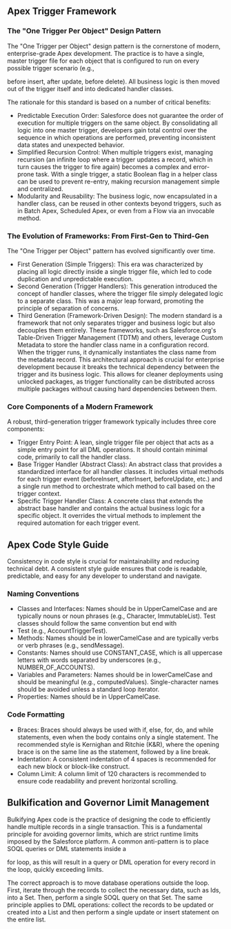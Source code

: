 ## Apex Trigger Framework

### The "One Trigger Per Object" Design Pattern

The "One Trigger per Object" design pattern is the cornerstone of modern, enterprise-grade Apex development. The practice is to have a single, master trigger file for each object that is configured to run on every possible trigger scenario (e.g.,

before insert, after update, before delete). All business logic is then moved out of the trigger itself and into dedicated handler classes.

The rationale for this standard is based on a number of critical benefits:

- Predictable Execution Order: Salesforce does not guarantee the order of execution for multiple triggers on the same object. By consolidating all logic into one master trigger, developers gain total control over the sequence in which operations are performed, preventing inconsistent data states and unexpected behavior.
- Simplified Recursion Control: When multiple triggers exist, managing recursion (an infinite loop where a trigger updates a record, which in turn causes the trigger to fire again) becomes a complex and error-prone task. With a single trigger, a static Boolean flag in a helper class can be used to prevent re-entry, making recursion management simple and centralized.
- Modularity and Reusability: The business logic, now encapsulated in a handler class, can be reused in other contexts beyond triggers, such as in Batch Apex, Scheduled Apex, or even from a Flow via an invocable method.

### The Evolution of Frameworks: From First-Gen to Third-Gen

The "One Trigger per Object" pattern has evolved significantly over time.

- First Generation (Simple Triggers): This era was characterized by placing all logic directly inside a single trigger file, which led to code duplication and unpredictable execution.
- Second Generation (Trigger Handlers): This generation introduced the concept of handler classes, where the trigger file simply delegated logic to a separate class. This was a major leap forward, promoting the principle of separation of concerns.
- Third Generation (Framework-Driven Design): The modern standard is a framework that not only separates trigger and business logic but also decouples them entirely. These frameworks, such as Salesforce.org's Table-Driven Trigger Management (TDTM) and others, leverage Custom Metadata to store the handler class name in a configuration record. When the trigger runs, it dynamically instantiates the class name from the metadata record. This architectural approach is crucial for enterprise development because it breaks the technical dependency between the trigger and its business logic. This allows for cleaner deployments using unlocked packages, as trigger functionality can be distributed across multiple packages without causing hard dependencies between them.

### Core Components of a Modern Framework

A robust, third-generation trigger framework typically includes three core components:

- Trigger Entry Point: A lean, single trigger file per object that acts as a simple entry point for all DML operations. It should contain minimal code, primarily to call the handler class.
- Base Trigger Handler (Abstract Class): An abstract class that provides a standardized interface for all handler classes. It includes virtual methods for each trigger event (beforeInsert, afterInsert, beforeUpdate, etc.) and a single run method to orchestrate which method to call based on the trigger context.
- Specific Trigger Handler Class: A concrete class that extends the abstract base handler and contains the actual business logic for a specific object. It overrides the virtual methods to implement the required automation for each trigger event.

## Apex Code Style Guide

Consistency in code style is crucial for maintainability and reducing technical debt. A consistent style guide ensures that code is readable, predictable, and easy for any developer to understand and navigate.

### Naming Conventions

- Classes and Interfaces: Names should be in UpperCamelCase and are typically nouns or noun phrases (e.g., Character, ImmutableList). Test classes should follow the same convention but end with
- Test (e.g., AccountTriggerTest).
- Methods: Names should be in lowerCamelCase and are typically verbs or verb phrases (e.g., sendMessage).
- Constants: Names should use CONSTANT_CASE, which is all uppercase letters with words separated by underscores (e.g., NUMBER_OF_ACCOUNTS).
- Variables and Parameters: Names should be in lowerCamelCase and should be meaningful (e.g., computedValues). Single-character names should be avoided unless a standard loop iterator.
- Properties: Names should be in UpperCamelCase.

### Code Formatting

- Braces: Braces should always be used with if, else, for, do, and while statements, even when the body contains only a single statement. The recommended style is Kernighan and Ritchie (K&R), where the opening brace is on the same line as the statement, followed by a line break.
- Indentation: A consistent indentation of 4 spaces is recommended for each new block or block-like construct.
- Column Limit: A column limit of 120 characters is recommended to ensure code readability and prevent horizontal scrolling.

## Bulkification and Governor Limit Management

Bulkifying Apex code is the practice of designing the code to efficiently handle multiple records in a single transaction. This is a fundamental principle for avoiding governor limits, which are strict runtime limits imposed by the Salesforce platform. A common anti-pattern is to place SOQL queries or DML statements inside a

for loop, as this will result in a query or DML operation for every record in the loop, quickly exceeding limits.

The correct approach is to move database operations outside the loop. First, iterate through the records to collect the necessary data, such as Ids, into a Set. Then, perform a single SOQL query on that Set. The same principle applies to DML operations: collect the records to be updated or created into a List and then perform a single update or insert statement on the entire list.
